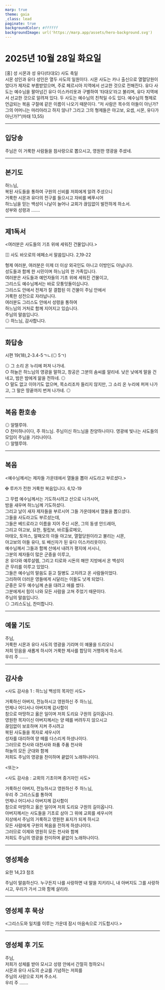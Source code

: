 ```yaml
---
marp: true
theme: gaia
_class: lead
paginate: true
backgroundColor: #ffffff
backgroundImage: url('https://marp.app/assets/hero-background.svg')
---
```


# 2025년 10월 28일 화요일

[홍] 성 시몬과 성 유다(타대오) 사도 축일  
시몬 성인과 유다 성인은 열두 사도의 일원이다. 시몬 사도는 카나 출신으로 열혈당원이었다가 제자로 부름받았으며, 주로 페르시아 지역에서 선교한 것으로 전해진다. 유다 사도는 예수님을 팔아넘긴 유다 이스카리옷과 구별하여 ‘타대오’라고 불리며, 유다 지역에서 선교한 것으로 알려져 있다. 두 사도는 예수님의 친척일 수도 있다. 예수님의 형제로 언급되는 복음 구절에 같은 이름이 나오기 때문이다. “저 사람은 목수의 아들이 아닌가? 그의 어머니는 마리아라고 하지 않나? 그리고 그의 형제들은 야고보, 요셉, 시몬, 유다가 아닌가?”(마태 13,55)




---

## 입당송

주님은 이 거룩한 사람들을 참사랑으로 뽑으시고, 영원한 영광을 주셨네.  
  


---

## 본기도

하느님,  
복된 사도들을 통하여 구원의 신비를 저희에게 알려 주셨으니  
거룩한 시몬과 유다의 전구를 들으시고 자비를 베푸시어  
하느님을 믿는 백성이 나날이 늘어나 교회가 끊임없이 발전하게 하소서.  
성부와 성령과 …….  
  


---

## 제1독서

<여러분은 사도들의 기초 위에 세워진 건물입니다.>

▥ 사도 바오로의 에페소서 말씀입니다. 2,19-22

형제 여러분, 여러분은 이제 더 이상 외국인도 아니고 이방인도 아닙니다.  
성도들과 함께 한 시민이며 하느님의 한 가족입니다.  
여러분은 사도들과 예언자들의 기초 위에 세워진 건물이고,  
그리스도 예수님께서는 바로 모퉁잇돌이십니다.  
그리스도 안에서 전체가 잘 결합된 이 건물이 주님 안에서  
거룩한 성전으로 자라납니다.  
여러분도 그리스도 안에서 성령을 통하여  
하느님의 거처로 함께 지어지고 있습니다.  
주님의 말씀입니다.  
◎ 하느님, 감사합니다.  
  


---

## 화답송

시편 19(18),2-3.4-5ㄱㄴ(◎ 5ㄱ)

◎ 그 소리 온 누리에 퍼져 나가네.  
○ 하늘은 하느님의 영광을 말하고, 창공은 그분의 솜씨를 알리네. 낮은 낮에게 말을 건네고, 밤은 밤에게 앎을 전하네. ◎  
○ 말도 없고 이야기도 없으며, 목소리조차 들리지 않지만, 그 소리 온 누리에 퍼져 나가고, 그 말은 땅끝까지 번져 나가네. ◎  
  


---

## 복음 환호송

◎ 알렐루야.  
○ 찬미하나이다, 주 하느님. 주님이신 하느님을 찬양하나이다. 영광에 빛나는 사도들의 모임이 주님을 기리나이다.  
◎ 알렐루야.  
  


---

## 복음

<예수님께서는 제자들 가운데에서 열둘을 뽑아 사도라고 부르셨다.>

✠ 루카가 전한 거룩한 복음입니다. 6,12-19

그 무렵 예수님께서는 기도하시려고 산으로 나가시어,  
밤을 새우며 하느님께 기도하셨다.  
그리고 날이 새자 제자들을 부르시어 그들 가운데에서 열둘을 뽑으셨다.  
그들을 사도라고도 부르셨는데,  
그들은 베드로라고 이름을 지어 주신 시몬, 그의 동생 안드레아,  
그리고 야고보, 요한, 필립보, 바르톨로메오,  
마태오, 토마스, 알패오의 아들 야고보, 열혈당원이라고 불리는 시몬,  
야고보의 아들 유다, 또 배신자가 된 유다 이스카리옷이다.  
예수님께서 그들과 함께 산에서 내려가 평지에 서시니,  
그분의 제자들이 많은 군중을 이루고,  
온 유다와 예루살렘, 그리고 티로와 시돈의 해안 지방에서 온 백성이  
큰 무리를 이루고 있었다.  
그들은 예수님의 말씀도 듣고 질병도 고치려고 온 사람들이었다.  
그리하여 더러운 영들에게 시달리는 이들도 낫게 되었다.  
군중은 모두 예수님께 손을 대려고 애를 썼다.  
그분에게서 힘이 나와 모든 사람을 고쳐 주었기 때문이다.  
주님의 말씀입니다.  
◎ 그리스도님, 찬미합니다.  
  


---

## 예물 기도

주님,  
거룩한 시몬과 유다 사도의 영광을 기리며 이 예물을 드리오니  
저희 믿음을 새롭게 하시어 거룩한 제사를 합당히 거행하게 하소서.  
우리 주 …….  
  


---

## 감사송

<사도 감사송 1 : 하느님 백성의 목자인 사도>

거룩하신 아버지, 전능하시고 영원하신 주 하느님,  
언제나 어디서나 아버지께 감사함이  
참으로 마땅하고 옳은 일이며 저희 도리요 구원의 길이옵니다.  
영원한 목자이신 아버지께서는 양 떼를 버려두지 않으시고  
끊임없이 보호하며 지켜 주시려고  
복된 사도들을 목자로 세우시어  
성자를 대리하여 양 떼를 다스리게 하셨나이다.  
그러므로 천사와 대천사와 좌품 주품 천사와  
하늘의 모든 군대와 함께  
저희도 주님의 영광을 찬미하며 끝없이 노래하나이다.  
  
<또는>  
  
<사도 감사송 : 교회의 기초이며 증거자인 사도>  
  
  
거룩하신 아버지, 전능하시고 영원하신 주 하느님,  
우리 주 그리스도를 통하여  
언제나 어디서나 아버지께 감사함이  
참으로 마땅하고 옳은 일이며 저희 도리요 구원의 길이옵니다.  
아버지께서는 사도들을 기초로 삼아 그 위에 교회를 세우시어  
지상에서 주님의 거룩하고 영원한 표지가 되게 하시고  
모든 사람에게 구원의 복음을 전하게 하셨나이다.  
그러므로 이제와 영원히 모든 천사와 함께  
저희도 주님의 영광을 찬미하며 끝없이 노래하나이다.  


---

## 영성체송

요한 14,23 참조

주님이 말씀하신다. 누구든지 나를 사랑하면 내 말을 지키리니, 내 아버지도 그를 사랑하시고, 우리가 가서 그와 함께 살리라.  
  


---

## 영성체 후 묵상

<그리스도와 일치를 이루는 가운데 잠시 마음속으로 기도합시다.>  


---

## 영성체 후 기도

주님,  
저희가 성체를 받아 모시고 성령 안에서 간절히 청하오니  
시몬과 유다 사도의 순교를 기념하는 저희를  
주님의 사랑으로 지켜 주소서.  
우리 주 …….